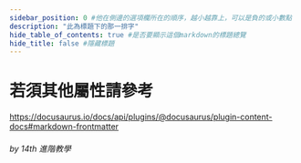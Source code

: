 ```yaml
---
sidebar_position: 0 #他在側邊的選項欄所在的順序，越小越靠上，可以是負的或小數點
description: "此為標題下的那一排字"
hide_table_of_contents: true #是否要顯示這個markdown的標題總覽
hide_title: false #隱藏標題
---
```


# 若須其他屬性請參考
https://docusaurus.io/docs/api/plugins/@docusaurus/plugin-content-docs#markdown-frontmatter

###### by 14th 進階教學